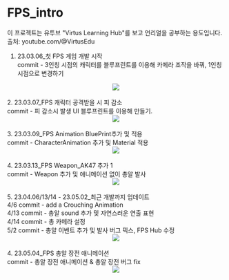 # FPS_intro
이 프로젝트는 유투브 "Virtus Learning Hub"를 보고 언리얼을 공부하는 용도입니다.</br>
출처: youtube.com/@VirtusEdu </br>


1. 23.03.06_첫 FPS 게임 개발 시작 </br>
 commit - 3인칭 시점의 캐릭터를 블루프린트를 이용해 카메라 조작을 바꿔, 1인칭 시점으로 변경하기 </br>
<div align="center">
	<img src="https://user-images.githubusercontent.com/81684148/223900610-ae6abbdb-0167-4d3c-9ed1-725c952becd3.gif"/>
</div>
</br>
2. 23.03.07_FPS 캐릭터 공격받을 시 피 감소</br>
  commit - 피 감소시 발생 UI 블루프린트를 이용해 만들기. </br>
<div align="center">
	<img src="https://user-images.githubusercontent.com/81684148/223900733-6bf6e2e5-9ed6-4556-9d62-325dea233357.gif"/>
</div>
</br>
3. 23.03.09_FPS Animation BluePrint추가 및 적용</br>
   commit - CharacterAnimation  추가 및 Material 적용 </br>
<div align="center">
	<img src="https://user-images.githubusercontent.com/81684148/223900756-d2204a35-379c-42f3-9217-fb14d52b4355.gif"/>
</div>
</br>
4. 23.03.13_FPS Weapon_AK47 추가 1</br>
   commit - Weapon 추가 및 애니메이션 없이 총알 발사 </br>
<div align="center">
	<img src="https://user-images.githubusercontent.com/81684148/224588465-370d125f-a56b-4a73-9159-aae3421678ab.gif"/>
</div>

</br>
5. 23.04.06/13/14 - 23.05.02_최근 개발까지 업데이트</br>
   4/6 commit - add a Crouching Animation </br>
   4/13 commit - 총알 sound 추가 및 자연스러운 연출 표현 </br>
   4/14 commit - 총 카메라 설정 </br>
   5/2 commit - 총알 이벤트 추가 및 발사 버그 픽스, FPS Hub 수정 </br>
<div align="center">
	<img src="https://user-images.githubusercontent.com/81684148/235580787-08dbdc86-d78c-41e7-898d-1e01fe384349.gif"/>
</div>
</br>
4. 23.05.04_FPS 총알 장전 애니메이션</br>
   commit - 총알 장전 애니메이션 & 총알 장전 버그 fix </br>
<div align="center">
	<img src="https://user-images.githubusercontent.com/81684148/236072804-e608882f-4496-45c2-9946-035b86bc3e48.gif"/>
</div>
